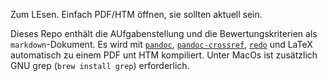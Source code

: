 Zum LEsen. Einfach PDF/HTM öffnen, sie sollten aktuell sein.

Dieses Repo enthält die AUfgabenstellung und die Bewertungskriterien als `markdown`-Dokument. Es wird mit [`pandoc`](https://pandoc.org/), [`pandoc-crossref`](https://github.com/lierdakil/pandoc-crossref/releases), [`redo`](https://github.com/apenwarr/redo/releases) und LaTeX automatisch zu einem PDF unt HTM kompiliert. Unter MacOs ist zusätzlich GNU grep (`brew install grep`) erforderlich.

